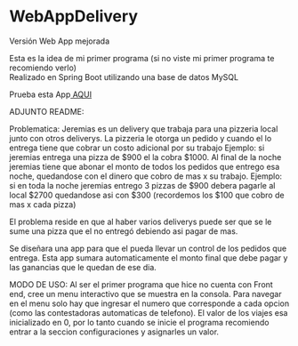 # WebAppDelivery
Versión Web App mejorada

Esta es la idea de mi primer programa (si no viste mi primer programa te recomiendo verlo)
</br>
Realizado en Spring Boot utilizando una base de datos MySQL
</br>

Prueba esta App<a href="https://mideliveryapp.herokuapp.com" target="_blank"> AQUI </a>


ADJUNTO README:

Problematica:
Jeremias es un delivery que trabaja para una pizzeria local junto con otros deliverys.
La pizzeria le otorga un pedido y cuando el lo entrega tiene que cobrar un costo adicional por su trabajo
Ejemplo: si jeremias entrega una pizza de $900 el la cobra $1000.
Al final de la noche jeremias tiene que abonar el monto de todos los pedidos que entrego esa noche, quedandose con el dinero que cobro de mas x su trabajo.
Ejemplo: si en toda la noche jeremias entrego 3 pizzas de $900 debera pagarle al local $2700 quedandose asi con $300 (recordemos los $100 que cobro de mas x cada pizza)

El problema reside en que al haber varios deliverys puede ser que se le sume una pizza que el no entregó debiendo asi pagar de mas.

Se diseñara una app para que el pueda llevar un control de los pedidos que entrega.
Esta app sumara automaticamente el monto final que debe pagar y las ganancias que le quedan de ese dia.

MODO DE USO:
Al ser el primer programa que hice no cuenta con Front end, cree un menu interactivo que se muestra en la consola.
Para navegar en el menu solo hay que ingresar el numero que corresponde a cada opcion (como las contestadoras automaticas de telefono).
El valor de los viajes esa inicializado en 0, por lo tanto cuando se inicie el programa recomiendo entrar a la seccion configuraciones y asignarles un valor.
